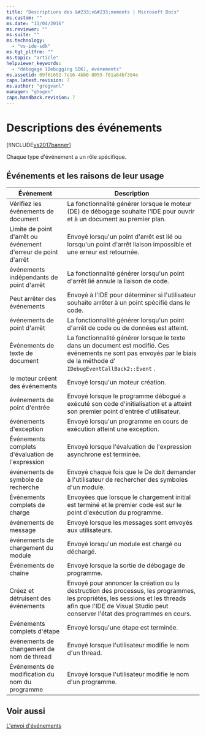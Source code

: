 ```yaml
---
title: "Descriptions des &#233;v&#233;nements | Microsoft Docs"
ms.custom: ""
ms.date: "11/04/2016"
ms.reviewer: ""
ms.suite: ""
ms.technology: 
  - "vs-ide-sdk"
ms.tgt_pltfrm: ""
ms.topic: "article"
helpviewer_keywords: 
  - "débogage [Debugging SDK], événements"
ms.assetid: 09f61652-7e16-4bb0-8055-f61a84bf384e
caps.latest.revision: 7
ms.author: "gregvanl"
manager: "ghogen"
caps.handback.revision: 7
---
```

# Descriptions des &#233;v&#233;nements
[!INCLUDE[vs2017banner](../../code-quality/includes/vs2017banner.md)]

Chaque type d'événement a un rôle spécifique.  
  
## Événements et les raisons de leur usage  
  
|Événement|Description|  
|---------------|-----------------|  
|Vérifiez les événements de document|La fonctionnalité générer lorsque le moteur \(DE\) de débogage souhaite l'IDE pour ouvrir et à un document au premier plan.|  
|Limite de point d'arrêt ou événement d'erreur de point d'arrêt|Envoyé lorsqu'un point d'arrêt est lié ou lorsqu'un point d'arrêt liaison impossible et une erreur est retournée.|  
|événements indépendants de point d'arrêt|La fonctionnalité générer lorsqu'un point d'arrêt lié annule la liaison de code.|  
|Peut arrêter des événements|Envoyé à l'IDE pour déterminer si l'utilisateur souhaite arrêter à un point spécifié dans le code.|  
|événements de point d'arrêt|La fonctionnalité générer lorsqu'un point d'arrêt de code ou de données est atteint.|  
|Événements de texte de document|La fonctionnalité générer lorsque le texte dans un document est modifié.  Ces événements ne sont pas envoyés par le biais de la méthode d' `IDebugEventCallBack2::Event` .|  
|le moteur créent des événements|Envoyé lorsqu'un moteur création.|  
|événements de point d'entrée|Envoyé lorsque le programme débogué a exécuté son code d'initialisation et a atteint son premier point d'entrée d'utilisateur.|  
|événements d'exception|Envoyé lorsqu'un programme en cours de exécution atteint une exception.|  
|Événements complets d'évaluation de l'expression|Envoyé lorsque l'évaluation de l'expression asynchrone est terminée.|  
|événements de symbole de recherche|Envoyé chaque fois que le De doit demander à l'utilisateur de rechercher des symboles d'un module.|  
|Événements complets de charge|Envoyées que lorsque le chargement initial est terminé et le premier code est sur le point d'exécution du programme.|  
|événements de message|Envoyé lorsque les messages sont envoyés aux utilisateurs.|  
|événements de chargement du module|Envoyé lorsqu'un module est chargé ou déchargé.|  
|Événements de chaîne|Envoyé lorsque la sortie de débogage de programme.|  
|Créez et détruisent des événements|Envoyé pour annoncer la création ou la destruction des processus, les programmes, les propriétés, les sessions et les threads afin que l'IDE de Visual Studio peut conserver l'état des programmes en cours.|  
|Événements complets d'étape|Envoyé lorsqu'une étape est terminée.|  
|événements de changement de nom de thread|Envoyé lorsque l'utilisateur modifie le nom d'un thread.|  
|Événements de modification du nom du programme|Envoyé lorsque l'utilisateur modifie le nom d'un programme.|  
  
## Voir aussi  
 [L'envoi d'événements](../../extensibility/debugger/sending-events.md)